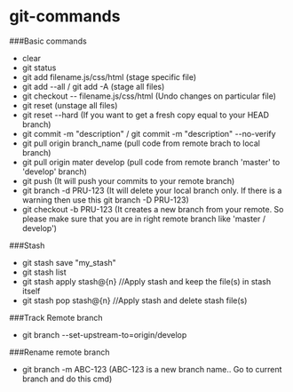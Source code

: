 # git-commands
###Basic commands
* clear
* git status
* git add filename.js/css/html (stage specific file)
* git add --all / git add -A (stage all files)
* git checkout -- filename.js/css/html (Undo changes on particular file)
* git reset (unstage all files)
* git reset --hard (If you want to get a fresh copy equal to your HEAD branch)
* git commit -m "description"   /   git commit -m "description" --no-verify
* git pull origin branch_name (pull code from remote brach to local branch)
* git pull origin mater develop (pull code from remote branch 'master' to 'develop' branch)
* git push (It will push your commits to your remote branch)
* git branch -d PRU-123 (It will delete your local branch only. If there is a warning then use this git branch -D PRU-123)
* git checkout -b PRU-123 (It creates a new branch from your remote. So please make sure that you are in right remote branch like 'master / develop')

###Stash
* git stash save "my_stash"
* git stash list
* git stash apply stash@{n}    //Apply stash and keep the file(s) in stash itself
* git stash pop stash@{n}	//Apply stash and delete stash file(s) 

###Track Remote branch
* git branch --set-upstream-to=origin/develop <featurebranch>

###Rename remote branch
* git branch -m ABC-123 (ABC-123 is a new branch name.. Go to current branch and do this cmd)
